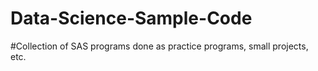 # Data-Science-Sample-Code

#Collection of SAS programs done as practice programs, small projects, etc.
